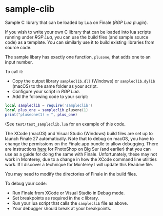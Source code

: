 # sample-clib
Sample C library that can be loaded by Lua on Finale (_RGP Lua_ plugin).

If you wish to write your own C library that can be loaded into lua scripts running under _RGP Lua_, you can use the build files (and sample source code) as a template. You can similarly use it to build existing libraries from source code.

The sample libary has exactly one function, `plusone`, that adds one to an input number.

To call it:

- Copy the output library `sampleclib.dll` (Windows) or `sampleclib.dylib` (macOS) to the same folder as your script.
- Configure your script in _RGP Lua_.
- Add the following code to your script:

```lua
local sampleclib = require('sampleclib')
local plus_one = sampleclib.plusone(1)
print("pluseone(1) = ", plus_one)
```

(See `test/test_sampleclib.lua` for an example of this code.

The XCode (macOS) and Visual Studio (Windows) build files are set up to launch Finale 27 automatically. Note that to debug on macOS, you have to change the permissions on the Finale.app bundle to allow debugging. There are instructions [here](https://helpx.adobe.com/photoshop/kb/debug-plugins-in-photoshop-bigsur.html) for PhotoShop on Big Sur (and earlier) that you can use as a guide for doing the same with Finale. Unfortunately, these may not work in Monterey, due to a change in how the XCode command line utilities work. If I discover a technique for Monterey I will update this Readme file.

You may need to modify the directories of Finale in the build files.

To debug your code:

- Run Finale from XCode or Visual Studio in Debug mode.
- Set breakpoints as required in the c library.
- Run your lua script that calls the `sampleclib` file as above.
- Your debugger should break at your breakpoints.

